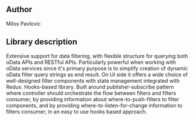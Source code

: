 ## Author
 Milos Pavlovic

## Library description
Extensive support for data filtering, with flexible structure for querying both oData APIs and RESTful APIs. Particularly powerful when working with oData services since it's primary purpose is to simplify creation of dynamic oData filter query strings as end result. 
On UI side it offers a wide choice of well-designed filter components with state management integrated with Redux. Hooks-based library.
Built around publisher-subscribe pattern where controller should orchestrate the flow between filters and filters consumer, by providing information about where-to-push-filters to filter components, and by providing where-to-listen-for-change information to filters consumer, in an easy to use hooks based approach.
